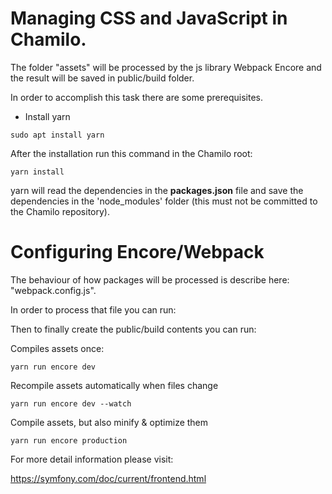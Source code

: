 # Managing CSS and JavaScript in Chamilo.

The folder "assets" will be processed by the js library Webpack Encore and the result
will be saved in public/build folder.

In order to accomplish this task there are some prerequisites.

- Install yarn

``sudo apt install yarn``

After the installation run this command in the Chamilo root:

``yarn install``

yarn will read the dependencies in the **packages.json** file and save the dependencies in the
'node_modules' folder (this must not be committed to the Chamilo repository).

# Configuring Encore/Webpack

The behaviour of how packages will be processed is describe here: "webpack.config.js".

In order to process that file you can run:

Then to finally create the public/build contents you can run:

Compiles assets once:

``yarn run encore dev``

Recompile assets automatically when files change

``yarn run encore dev --watch``

Compile assets, but also minify & optimize them

``yarn run encore production``


For more detail information please visit:

https://symfony.com/doc/current/frontend.html
